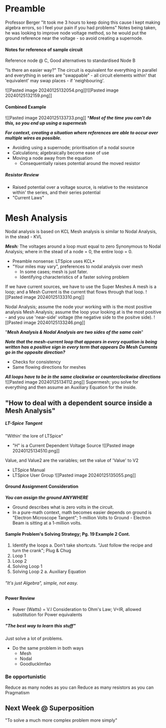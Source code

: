 # Preamble
Professor Berger
"It took me 3 hours to keep doing this cause I kept making algebra errors, so I feel your pain if you had problems"
Notes being taken, he was looking to improve node voltage method, so he would put the ground reference near the voltage - so avoid creating a supernode.
#### Notes for reference of sample circuit
Reference node @ C,
Good alternatives to standardised Node B

"Is there an easier way?"
The circuit is equivalent for everything in parallel and everything in series are "swappable" - all circuit elements within' that 'equivalent' may swap places - if 'neighbouring'.

![[Pasted image 20240125132054.png]]![[Pasted image 20240125132159.png]]
#### Combined Example
![[Pasted image 20240125133733.png]]
****Most of the time you can't do this, so you end up using a supermesh***

***For context, creating a situation where references are able to occur over multiple wires as possible.***
- Avoiding using a supernode; prioritisation of a nodal source
- Calculations; algebraically become ease of use
- Moving a node away from the equation
	- Consequentially raises potential around the moved resistor
##### Resistor Review
- Raised potential over a voltage source, is relative to the resistance within' the series, and their series potential
- "Current Laws"

# Mesh Analysis
Nodal analysis is based on KCL
Mesh analysis is similar to Nodal Analysis, in the stead - KVL

***Mesh:*** The voltages around a loop must equal to zero
Synonymous to Nodal Analysis; where in the stead of a node = 0, the entire loop = 0.

* Preamble nonsense: LTSpice uses KCL*
* "Your miles may vary", preferences to nodal analysis over mesh
	* In some cases; mesh is just fater.
	* Identifying characteristics of a faster solving problem

If we have current sources, we have to use the Super Meshes
A mesh is a loop; and a Mesh Current is the current that flows through that loop.
![[Pasted image 20240125133310.png]]

Nodal Analysis; assume the node your working with is the most positive analysis
Mesh Analysis; assume the loop your looking at is the most positive - and you use 'near-side' voltage (the negative side to the positve side).
![[Pasted image 20240125133246.png]]

"***Mesh Analysis & Nodal Analysis are two sides of the same coin***"

***Note that the mesh-current loop that appears in every equation is being written has a positive sign in every term that appears***
__*Do Mesh Currents go in the opposite direction?*__
- Checks for consistency
- Same flowing directions for meshes

***All loops have to be in the same clockwise or counterclockwise directions***
![[Pasted image 20240125134112.png]]
Supermesh; you solve for everything
and then assume an Auxiliary Equation for the inside.

## "How to deal with a dependent source inside a Mesh Analysis"
##### LT-Spice Tangent
"Within' the lore of LTSpice"
- "H" is a Current Dependent Voltage Source
 ![[Pasted image 20240125134510.png]]

Value, and Value2 are the variables; set the value of 'Value' to V2
- LTSpice Manual
- LTSpice User Group
![[Pasted image 20240125135055.png]]
#### Ground Assignment Consideration
***You can assign the ground ANYWHERE***
- Ground describes what is zero volts in the circuit.
- In a pure-math context, math becomes easier depends on ground is
"Electron Microscope Tangent"; 1-million Volts to Ground - Electron Beam is sitting at a 1-million volts.

#### Sample Problem's Solving Strategy; Pg. 19 Example 2 Cont.
1. Identify the loops
	a. Don't take shortcuts. "Just follow the recipe and turn the crank"; Plug & Chug
2. Loop 1
3. Loop 2
4. Solving Loop 1
5. Solving Loop 2
	a. Auxiliary Equation
###### "It's just Algebra", simple, not easy.
#### Power Review
- Power (Watts) = V.I
Consideration to Ohm's Law;
V=IR, allowed substitution for Power equivalents

##### "The best way to learn this stuff"
Just solve a lot of problems.
- Do the same problem in both ways
	- Mesh
	- Nodal
	- Goodlucklmfao

### Be opportunistic
Reduce as many nodes as you can
Reduce as many resistors as you can
Pragmatism

## Next Week @ Superposition
"To solve a much more complex problem more simply"
